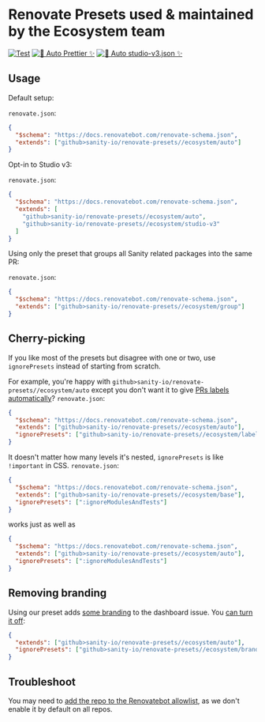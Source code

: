 # Renovate Presets used & maintained by the Ecosystem team

[![Test](https://github.com/sanity-io/renovate-presets/actions/workflows/test.yml/badge.svg)](https://github.com/sanity-io/renovate-presets/actions/workflows/test.yml)
[![🤖 Auto Prettier ✨](https://github.com/sanity-io/renovate-presets/actions/workflows/prettier.yml/badge.svg)](https://github.com/sanity-io/renovate-presets/actions/workflows/prettier.yml)
[![🤖 Auto studio-v3.json ✨](https://github.com/sanity-io/renovate-presets/actions/workflows/sync-studio-v3.yml/badge.svg?event=schedule)](https://github.com/sanity-io/renovate-presets/actions/workflows/sync-studio-v3.yml)

## Usage

Default setup:

`renovate.json`:

```json
{
  "$schema": "https://docs.renovatebot.com/renovate-schema.json",
  "extends": ["github>sanity-io/renovate-presets//ecosystem/auto"]
}
```

Opt-in to Studio v3:

`renovate.json`:

```json
{
  "$schema": "https://docs.renovatebot.com/renovate-schema.json",
  "extends": [
    "github>sanity-io/renovate-presets//ecosystem/auto",
    "github>sanity-io/renovate-presets//ecosystem/studio-v3"
  ]
}
```

Using only the preset that groups all Sanity related packages into the same PR:

`renovate.json`:

```json
{
  "$schema": "https://docs.renovatebot.com/renovate-schema.json",
  "extends": ["github>sanity-io/renovate-presets//ecosystem/group"]
}
```

## Cherry-picking

If you like most of the presets but disagree with one or two, use `ignorePresets` instead of starting from scratch.

For example, you're happy with `github>sanity-io/renovate-presets//ecosystem/auto` except you don't want it to give [PRs labels automatically](https://user-images.githubusercontent.com/81981/187027000-de482541-e28a-481a-83f3-166e31175c38.png)?
`renovate.json`:

```json
{
  "$schema": "https://docs.renovatebot.com/renovate-schema.json",
  "extends": ["github>sanity-io/renovate-presets//ecosystem/auto"],
  "ignorePresets": ["github>sanity-io/renovate-presets//ecosystem/labels"]
}
```

It doesn't matter how many levels it's nested, `ignorePresets` is like `!important` in CSS.
`renovate.json`:

```json
{
  "$schema": "https://docs.renovatebot.com/renovate-schema.json",
  "extends": ["github>sanity-io/renovate-presets//ecosystem/base"],
  "ignorePresets": [":ignoreModulesAndTests"]
}
```

works just as well as

```json
{
  "$schema": "https://docs.renovatebot.com/renovate-schema.json",
  "extends": ["github>sanity-io/renovate-presets//ecosystem/auto"],
  "ignorePresets": [":ignoreModulesAndTests"]
}
```

## Removing branding

Using our preset adds [some branding](https://user-images.githubusercontent.com/81981/187096428-e17c3bfb-9721-4421-859b-a0e85300c230.png) to the dashboard issue. You [can turn it off](https://user-images.githubusercontent.com/81981/187096465-53ed0cc1-4d00-4968-8f51-ec696ed9a48c.png):

```json
{
  "extends": ["github>sanity-io/renovate-presets//ecosystem/auto"],
  "ignorePresets": ["github>sanity-io/renovate-presets//ecosystem/branding"]
}
```

## Troubleshoot

You may need to [add the repo to the Renovatebot allowlist](https://github.com/organizations/sanity-io/settings/installations/2371209#:~:text=requests%2C%20and%20workflows-,Repository%20access,-All%20repositories), as we don't enable it by default on all repos.